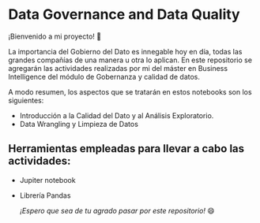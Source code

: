 # Data Governance and Data Quality

¡Bienvenido a mi proyecto! 🙂

La importancia del Gobierno del Dato es innegable hoy en día, todas las grandes
compañías de una manera u otra lo aplican. En este repositorio se agregarán las actividades realizadas por mi del máster en Business Intelligence del módulo de Gobernanza y calidad de datos. 

A modo resumen, los aspectos que se tratarán en estos notebooks son los siguientes:

* Introducción a la Calidad del Dato y al Análisis Exploratorio.
* Data Wrangling y Limpieza de Datos

## Herramientas empleadas para llevar a cabo las actividades:

* Jupiter notebook
* Librería Pandas

  *¡Espero que sea de tu agrado pasar por este repositorio!* 😄
